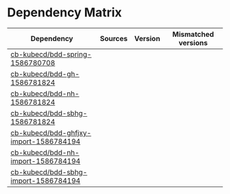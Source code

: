 # Dependency Matrix

Dependency | Sources | Version | Mismatched versions
---------- | ------- | ------- | -------------------
[cb-kubecd/bdd-spring-1586780708](https://github.com/cb-kubecd/bdd-spring-1586780708.git) |  | []() | 
[cb-kubecd/bdd-gh-1586781824](https://github.com/cb-kubecd/bdd-gh-1586781824.git) |  | []() | 
[cb-kubecd/bdd-nh-1586781824](https://github.com/cb-kubecd/bdd-nh-1586781824.git) |  | []() | 
[cb-kubecd/bdd-sbhg-1586781824](https://github.com/cb-kubecd/bdd-sbhg-1586781824.git) |  | []() | 
[cb-kubecd/bdd-ghfjxy-import-1586784194](https://github.com/cb-kubecd/bdd-ghfjxy-import-1586784194.git) |  | []() | 
[cb-kubecd/bdd-nh-import-1586784194](https://github.com/cb-kubecd/bdd-nh-import-1586784194.git) |  | []() | 
[cb-kubecd/bdd-sbhg-import-1586784194](https://github.com/cb-kubecd/bdd-sbhg-import-1586784194.git) |  | []() | 
